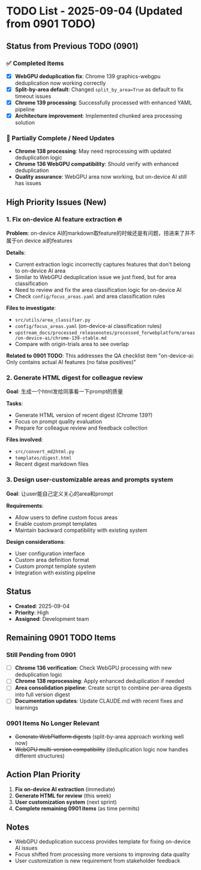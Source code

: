 # TODO List - 2025-09-04 (Updated from 0901 TODO)

## Status from Previous TODO (0901)

### ✅ Completed Items
- [x] **WebGPU deduplication fix**: Chrome 139 graphics-webgpu deduplication now working correctly
- [x] **Split-by-area default**: Changed `split_by_area=True` as default to fix timeout issues
- [x] **Chrome 139 processing**: Successfully processed with enhanced YAML pipeline
- [x] **Architecture improvement**: Implemented chunked area processing solution

### 🔄 Partially Complete / Need Updates
- **Chrome 138 processing**: May need reprocessing with updated deduplication logic
- **Chrome 136 WebGPU compatibility**: Should verify with enhanced deduplication
- **Quality assurance**: WebGPU area now working, but on-device AI still has issues

## High Priority Issues (New)

### 1. Fix on-device AI feature extraction 🔥
**Problem**: on-device AI的markdown取feature的时候还是有问题，捞进来了并不属于on device ai的features

**Details**: 
- Current extraction logic incorrectly captures features that don't belong to on-device AI area
- Similar to WebGPU deduplication issue we just fixed, but for area classification
- Need to review and fix the area classification logic for on-device AI
- Check `config/focus_areas.yaml` and area classification rules

**Files to investigate**:
- `src/utils/area_classifier.py`
- `config/focus_areas.yaml` (on-device-ai classification rules)
- `upstream_docs/processed_releasenotes/processed_forwebplatform/areas/on-device-ai/chrome-139-stable.md`
- Compare with origin-trials area to see overlap

**Related to 0901 TODO**: This addresses the QA checklist item "on-device-ai: Only contains actual AI features (no false positives)"

### 2. Generate HTML digest for colleague review
**Goal**: 生成一个html发给同事看一下prompt的质量

**Tasks**:
- Generate HTML version of recent digest (Chrome 139?)
- Focus on prompt quality evaluation
- Prepare for colleague review and feedback collection

**Files involved**:
- `src/convert_md2html.py`
- `templates/digest.html`
- Recent digest markdown files

### 3. Design user-customizable areas and prompts system
**Goal**: 让user能自己定义关心的area和prompt

**Requirements**:
- Allow users to define custom focus areas
- Enable custom prompt templates
- Maintain backward compatibility with existing system

**Design considerations**:
- User configuration interface
- Custom area definition format
- Custom prompt template system
- Integration with existing pipeline

## Status
- **Created**: 2025-09-04
- **Priority**: High
- **Assigned**: Development team

## Remaining 0901 TODO Items

### Still Pending from 0901
- [ ] **Chrome 136 verification**: Check WebGPU processing with new deduplication logic
- [ ] **Chrome 138 reprocessing**: Apply enhanced deduplication if needed
- [ ] **Area consolidation pipeline**: Create script to combine per-area digests into full version digest
- [ ] **Documentation updates**: Update CLAUDE.md with recent fixes and learnings

### 0901 Items No Longer Relevant
- ~~Generate WebPlatform digests~~ (split-by-area approach working well now)
- ~~WebGPU multi-version compatibility~~ (deduplication logic now handles different structures)

## Action Plan Priority
1. **Fix on-device AI extraction** (immediate)
2. **Generate HTML for review** (this week)
3. **User customization system** (next sprint)
4. **Complete remaining 0901 items** (as time permits)

## Notes
- WebGPU deduplication success provides template for fixing on-device AI issues
- Focus shifted from processing more versions to improving data quality
- User customization is new requirement from stakeholder feedback